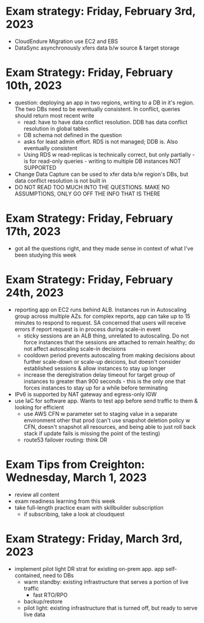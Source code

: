 # Exam strategy: Friday, February 3rd, 2023
- CloudEndure Migration use EC2 and EBS
- DataSync asynchronously xfers data b/w source & target storage 

# Exam Strategy: Friday, February 10th, 2023 
- question: deploying an app in two regions, writing to a DB in it's region. The two DBs need to be eventually consistent. In conflict, queries should return most recent write 
    - read: have to have data conflict resolution. DDB has data conflict resolution in global tables 
    - DB schema not defined in the question
    - asks for least admin effort. RDS is not managed; DDB is. Also eventually consistent 
    - Using RDS w read-replicas is technically correct, but only partially - is for read-only queries - writing to multiple DB instances NOT SUPPORTED
- Change Data Capture can be used to xfer data b/w region's DBs, but data conflict resolution is not built in
- DO NOT READ TOO MUCH INTO THE QUESTIONS. MAKE NO ASSUMPTIONS, ONLY GO OFF THE INFO THAT IS THERE

# Exam Strategy: Friday, February 17th, 2023 
- got all the questions right, and they made sense in context of what I've been studying this week 

# Exam Strategy: Friday, February 24th, 2023 
- reporting app on EC2 runs behind ALB. Instances run in Autoscaling group across multiple AZs. for complex reports, app can take up to 15 minutes to respond to request. SA concerned that users will receive errors if report request is in process during scale-in event
    - sticky sessions are an ALB thing, unrelated to autoscaling. Do not force instances that the sessions are attached to remain healthy; do not affect autoscaling scale-in decisions 
    - cooldown period prevents autoscaling from making decisions about further scale-down or scale-up deicions, but doesn't consider established sessions & allow instances to stay up longer 
    - increase the deregistration delay timeout for target group of instances to greater than 900 seconds - this is the only one that forces instances to stay up for a while before terminating 
- IPv6 is supported by NAT gateway and egress-only IGW 
- use IaC for software app. Wants to test app before send traffic to them & looking for efficient
    - use AWS CFN w parameter set to staging value in a separate environment other that prod (can't use snapshot deletion policy w CFN, doesn't snapshot all resources, and being able to just roll back stack if update fails is missing the point of the testing)
    - route53 failover routing: think DR

# Exam Tips from Creighton: Wednesday, March 1, 2023
- review all content
- exam readiness learning from this week
- take full-length practice exam with skillbuilder subscription 
    - if subscribing, take a look at cloudquest 

# Exam Strategy: Friday, March 3rd, 2023
- implement pilot light DR strat for existing on-prem app. app self-contained, need to DBs
    - warm standby: existing infrastructure that serves a portion of live traffic 
        - fast RTO/RPO
    - backup/restore
    - pilot light: existing infrastructure that is turned off, but ready to serve live data 